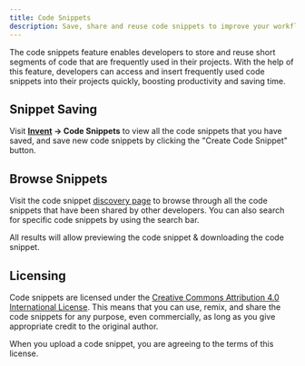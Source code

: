 ```yaml
---
title: Code Snippets
description: Save, share and reuse code snippets to improve your workflow and save time.
---
```


The code snippets feature enables developers to store and reuse short segments of code that are frequently used in their projects. With the help of this feature, developers can access and insert frequently used code snippets into their projects quickly, boosting productivity and saving time.

## Snippet Saving

Visit **[Invent](https://framework.soodam.rocks/invent) -> Code Snippets** to view all the code snippets that you have saved, and save new code snippets by clicking the "Create Code Snippet" button.

## Browse Snippets

Visit the code snippet [discovery page](https://framework.soodam.rocks/snippets) to browse through all the code snippets that have been shared by other developers. You can also search for specific code snippets by using the search bar.

All results will allow previewing the code snippet & downloading the code snippet.

## Licensing

Code snippets are licensed under the [Creative Commons Attribution 4.0 International License](https://creativecommons.org/licenses/by/4.0/). This means that you can use, remix, and share the code snippets for any purpose, even commercially, as long as you give appropriate credit to the original author.

When you upload a code snippet, you are agreeing to the terms of this license.
